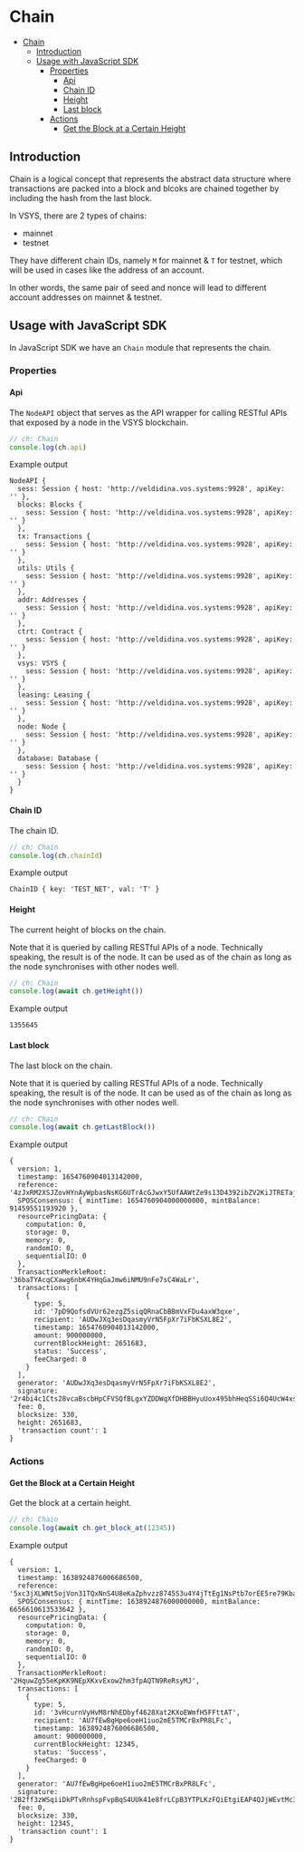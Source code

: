# Chain

- [Chain](#chain)
  - [Introduction](#introduction)
  - [Usage with JavaScript SDK](#usage-with-javascript-sdk)
    - [Properties](#properties)
      - [Api](#api)
      - [Chain ID](#chain-id)
      - [Height](#height)
      - [Last block](#last-block)
    - [Actions](#actions)
      - [Get the Block at a Certain Height](#get-the-block-at-a-certain-height)

## Introduction

Chain is a logical concept that represents the abstract data structure where transactions are packed into a block and blcoks are chained together by including the hash from the last block.

In VSYS, there are 2 types of chains:

- mainnet
- testnet

They have different chain IDs, namely `M` for mainnet & `T` for testnet, which will be used in cases like the address of an account. 

In other words, the same pair of seed and nonce will lead to different account addresses on mainnet & testnet.

## Usage with JavaScript SDK

In JavaScript SDK we have an `Chain` module that represents the chain.

### Properties

#### Api

The `NodeAPI` object that serves as the API wrapper for calling RESTful APIs that exposed by a node in the VSYS blockchain.

```javascript
// ch: Chain
console.log(ch.api)
```

Example output

```
NodeAPI {
  sess: Session { host: 'http://veldidina.vos.systems:9928', apiKey: '' },
  blocks: Blocks {
    sess: Session { host: 'http://veldidina.vos.systems:9928', apiKey: '' }
  },
  tx: Transactions {
    sess: Session { host: 'http://veldidina.vos.systems:9928', apiKey: '' }
  },
  utils: Utils {
    sess: Session { host: 'http://veldidina.vos.systems:9928', apiKey: '' }
  },
  addr: Addresses {
    sess: Session { host: 'http://veldidina.vos.systems:9928', apiKey: '' }
  },
  ctrt: Contract {
    sess: Session { host: 'http://veldidina.vos.systems:9928', apiKey: '' }
  },
  vsys: VSYS {
    sess: Session { host: 'http://veldidina.vos.systems:9928', apiKey: '' }
  },
  leasing: Leasing {
    sess: Session { host: 'http://veldidina.vos.systems:9928', apiKey: '' }
  },
  node: Node {
    sess: Session { host: 'http://veldidina.vos.systems:9928', apiKey: '' }
  },
  database: Database {
    sess: Session { host: 'http://veldidina.vos.systems:9928', apiKey: '' }
  }
}
```

#### Chain ID

The chain ID.

```javascript
// ch: Chain
console.log(ch.chainId)
```

Example output

```
ChainID { key: 'TEST_NET', val: 'T' }
```

#### Height

The current height of blocks on the chain.

Note that it is queried by calling RESTful APIs of a node. Technically speaking, the result is of the node. It can be used as of the chain as long as the node synchronises with other nodes well.

```javascript
// ch: Chain
console.log(await ch.getHeight())
```

Example output

```
1355645
```

#### Last block

The last block on the chain.

Note that it is queried by calling RESTful APIs of a node. Technically speaking, the result is of the node. It can be used as of the chain as long as the node synchronises with other nodes well.

```javascript
// ch: Chain
console.log(await ch.getLastBlock())
```

Example output

```
{
  version: 1,
  timestamp: 1654760904013142000,
  reference: '4zJxRM2XSJZovHYnAyWpbasNsKG6UTrAcGJwxY5UfAAWtZe9s13D4392ibZV2KiJTRETajWrBMzp5dcq7KDaafgb',
  SPOSConsensus: { mintTime: 1654760904000000000, mintBalance: 91459551193920 },
  resourcePricingData: {
    computation: 0,
    storage: 0,
    memory: 0,
    randomIO: 0,
    sequentialIO: 0
  },
  TransactionMerkleRoot: '36baTYAcqCXawg6nbK4YHqGaJmw6iNMU9nFe7sC4WaLr',
  transactions: [
    {
      type: 5,
      id: '7pD9QofsdVUr62ezgZ5siqQRnaCbBBmVxFDu4axW3qxe',
      recipient: 'AUDwJXq3esDqasmyVrN5FpXr7iFbKSXL8E2',
      timestamp: 1654760904013142000,
      amount: 900000000,
      currentBlockHeight: 2651683,
      status: 'Success',
      feeCharged: 0
    }
  ],
  generator: 'AUDwJXq3esDqasmyVrN5FpXr7iFbKSXL8E2',
  signature: '2r4bi4c1Cts28vcaBscbHpCFVSQfBLgxYZDDWqXfDHBBHyuUox495bhHeqSSi6Q4UcW4xsbf2UxTrrdbEPvThjAH',
  fee: 0,
  blocksize: 330,
  height: 2651683,
  'transaction count': 1
}
```

### Actions

#### Get the Block at a Certain Height

Get the block at a certain height.

```javascript
// ch: Chain
console.log(await ch.get_block_at(12345))
```

Example output

```
{
  version: 1,
  timestamp: 1638924876006686500,
  reference: '5xc3jXLWNt5ojVon31TQxNnS4U8eKaZphvzz8745S3u4Y4jTtEg1NsPtb7orEE5re79KbabQRub9JQdBCqArdzQ',
  SPOSConsensus: { mintTime: 1638924876000000000, mintBalance: 6656610613533642 },
  resourcePricingData: {
    computation: 0,
    storage: 0,
    memory: 0,
    randomIO: 0,
    sequentialIO: 0
  },
  TransactionMerkleRoot: '2HquwZg55eKpKK9NEpXKxvExow2hm3fpAQTN9ReRsyMJ',
  transactions: [
    {
      type: 5,
      id: '3vHcurnVyHvM8rNhEDbyf4628Xat2KXoEWmfH5FFttAT',
      recipient: 'AU7fEwBgHpe6oeH1iuo2mE5TMCrBxPR8LFc',
      timestamp: 1638924876006686500,
      amount: 900000000,
      currentBlockHeight: 12345,
      status: 'Success',
      feeCharged: 0
    }
  ],
  generator: 'AU7fEwBgHpe6oeH1iuo2mE5TMCrBxPR8LFc',
  signature: '2B2ff3zWSqiiDkPTvRnhspFvpBqS4UUk41e8frLCpB3YTPLKzFQiEtgiEAP4QJjWEvtMc3rYWBwzPxNXNywKg7dQ',
  fee: 0,
  blocksize: 330,
  height: 12345,
  'transaction count': 1
}
```